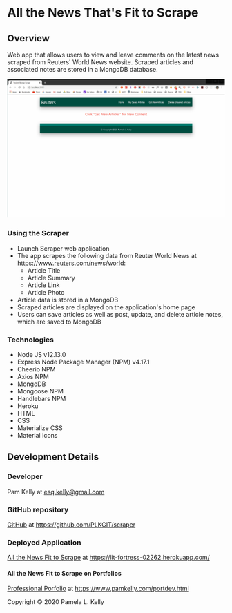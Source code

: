 # All the News That's Fit to Scrape

## Overview
Web app that allows users to view and leave comments on the latest news scraped from Reuters' World News website. Scraped articles and associated notes are stored in a MongoDB database.

![Scraper](./public/assets/img/scraper.gif "Reuters World News Mongo Scraper")

### Using the Scraper
  * Launch Scraper web application
  * The app scrapes the following data from Reuter World News at https://www.reuters.com/news/world:
     * Article Title
     * Article Summary
     * Article Link
     * Article Photo
  * Article data is stored in a MongoDB
  * Scraped articles are displayed on the application's home page
  * Users can save articles as well as post, update, and delete article notes, which are saved to MongoDB

### Technologies
  * Node JS v12.13.0
  * Express Node Package Manager (NPM) v4.17.1
  * Cheerio NPM
  * Axios NPM
  * MongoDB
  * Mongoose NPM
  * Handlebars NPM
  * Heroku
  * HTML
  * CSS
  * Materialize CSS
  * Material Icons

## Development Details

### Developer
Pam Kelly at [esq.kelly@gmail.com](mailto:esq.kelly@gmail.com)

### GitHub repository
[GitHub](https://github.com/PLKGIT/scraper) at https://github.com/PLKGIT/scraper

### Deployed Application
[All the News Fit to Scrape](https://lit-fortress-02262.herokuapp.com/) at https://lit-fortress-02262.herokuapp.com/

#### All the News Fit to Scrape on Portfolios
[Professional Porfolio](https://www.pamkelly.com/portdev.html) at https://www.pamkelly.com/portdev.html

Copyright &copy; 2020 Pamela L. Kelly